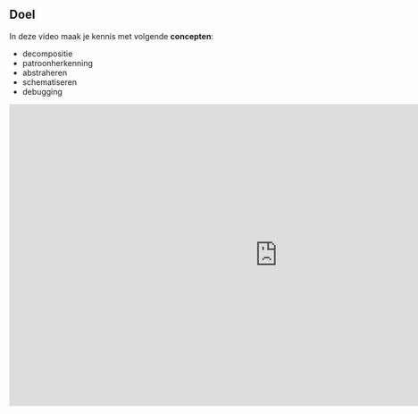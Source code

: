 ## Doel

In deze video maak je kennis met volgende **concepten**: 
* decompositie
* patroonherkenning
* abstraheren
* schematiseren
* debugging

<div class ="dodona-centered-group">
<iframe width="960" height="540" src="https://www.youtube.com/embed/lXUdz715Otk?list=PL7qul8TV_7p7v3bp1KpzJrH5Yb56Ha4Nx" title="Computationeel Denken &amp; Javascript: Stap 1 - Inleiding" frameborder="0" allow="accelerometer; autoplay; clipboard-write; encrypted-media; gyroscope; picture-in-picture; web-share" allowfullscreen></iframe>
</div>
